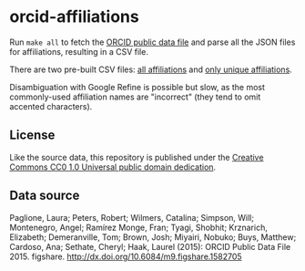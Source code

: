 # orcid-affiliations

Run `make all` to fetch the [ORCID public data file](http://dx.doi.org/10.14454/07243.2014.001) and parse all the JSON files for affiliations, resulting in a CSV file.

There are two pre-built CSV files: [all affiliations](https://github.com/hubgit/orcid-affiliations/blob/master/data/organizations-sorted.csv?raw=true) and [only unique affiliations](https://github.com/hubgit/orcid-affiliations/blob/master/data/organizations-unique.csv?raw=true).

Disambiguation with Google Refine is possible but slow, as the most commonly-used affiliation names are "incorrect" (they tend to omit accented characters).

## License

Like the source data, this repository is published under the [Creative Commons CC0 1.0 Universal public domain dedication](https://creativecommons.org/publicdomain/zero/1.0/).

## Data source

Paglione, Laura; Peters, Robert; Wilmers, Catalina; Simpson, Will; Montenegro, Angel; Ramírez Monge, Fran; Tyagi, Shobhit; Krznarich, Elizabeth; Demeranville, Tom; Brown, Josh; Miyairi, Nobuko; Buys, Matthew; Cardoso, Ana; Sethate, Cheryl; Haak, Laurel (2015): ORCID Public Data File 2015. figshare.
http://dx.doi.org/10.6084/m9.figshare.1582705
